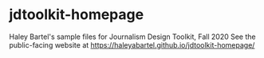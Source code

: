 # jdtoolkit-homepage
Haley Bartel's sample files for Journalism Design Toolkit, Fall 2020
See the public-facing website at https://haleyabartel.github.io/jdtoolkit-homepage/
